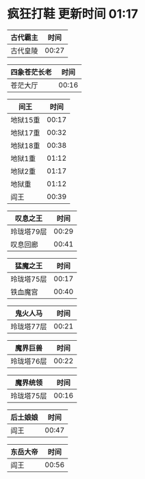 # 疯狂打鞋 更新时间 01:17

| 古代霸主   | 时间    |
|--------|-------|
| 古代皇陵 | 00:27 |

| 四象苍茫长老   | 时间    |
|--------|-------|
| 苍茫大厅 | 00:16 |

| 间王   | 时间    |
|--------|-------|
| 地狱15重 | 00:17 |
| 地狱17重 | 00:32 |
| 地狱18重 | 00:38 |
| 地狱1重 | 01:12 |
| 地狱2重 | 01:17 |
| 地狱重 | 01:12 |
| 阎王 | 00:39 |

| 叹息之王   | 时间    |
|--------|-------|
| 玲珑塔79层 | 00:29 |
| 叹息回廊 | 00:41 |

| 猛魔之王   | 时间    |
|--------|-------|
| 玲珑塔75层 | 00:17 |
| 铁血魔宫 | 00:40 |

| 鬼火人马   | 时间    |
|--------|-------|
| 玲珑塔77层 | 00:21 |

| 魔界巨兽   | 时间    |
|--------|-------|
| 玲珑塔76层 | 00:22 |

| 魔界统领   | 时间    |
|--------|-------|
| 玲珑塔75层 | 00:16 |

| 后土娘娘   | 时间    |
|--------|-------|
| 阎王 | 00:47 |

| 东岳大帝   | 时间    |
|--------|-------|
| 阎王 | 00:56 |